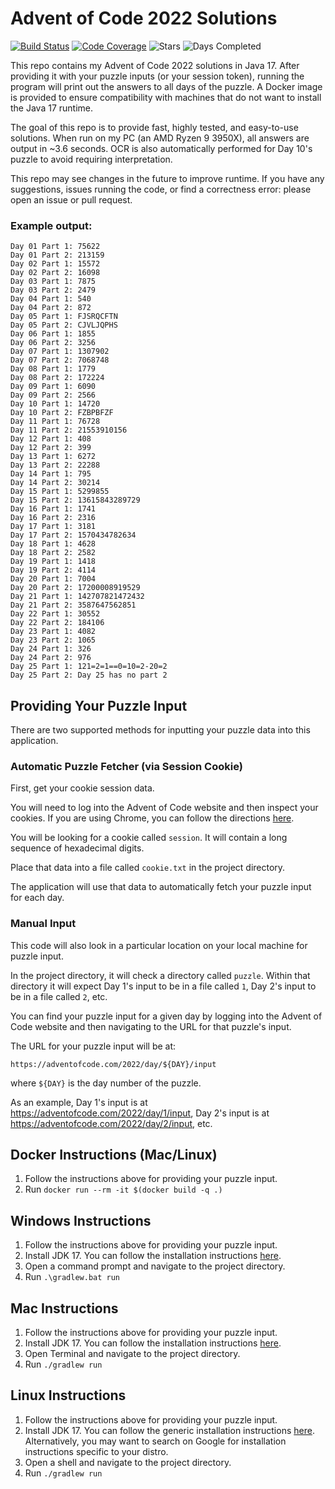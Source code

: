 # Advent of Code 2022 Solutions

[![Build Status](https://github.com/akaritakai/AdventOfCode2022/actions/workflows/main.yml/badge.svg)](https://github.com/akaritakai/AdventOfCode2022/actions)
[![Code Coverage](https://img.shields.io/codecov/c/github/akaritakai/AdventOfCode2022.svg)](https://codecov.io/gh/akaritakai/AdventOfCode2022)
![Stars](https://img.shields.io/badge/stars%20⭐-50-yellow)
![Days Completed](https://img.shields.io/badge/days%20completed-25-green)

This repo contains my Advent of Code 2022 solutions in Java 17. After providing it with your puzzle inputs (or your
session token), running the program will print out the answers to all days of the puzzle. A Docker image is provided to 
ensure compatibility with machines that do not want to install the Java 17 runtime.

The goal of this repo is to provide fast, highly tested, and easy-to-use solutions. When run on my PC (an AMD Ryzen 9
3950X), all answers are output in ~3.6 seconds. OCR is also automatically performed for Day 10's puzzle to avoid
requiring interpretation.

This repo may see changes in the future to improve runtime. If you have any suggestions, issues running the code, or
find a correctness error: please open an issue or pull request.

### Example output:
```
Day 01 Part 1: 75622
Day 01 Part 2: 213159
Day 02 Part 1: 15572
Day 02 Part 2: 16098
Day 03 Part 1: 7875
Day 03 Part 2: 2479
Day 04 Part 1: 540
Day 04 Part 2: 872
Day 05 Part 1: FJSRQCFTN
Day 05 Part 2: CJVLJQPHS
Day 06 Part 1: 1855
Day 06 Part 2: 3256
Day 07 Part 1: 1307902
Day 07 Part 2: 7068748
Day 08 Part 1: 1779
Day 08 Part 2: 172224
Day 09 Part 1: 6090
Day 09 Part 2: 2566
Day 10 Part 1: 14720
Day 10 Part 2: FZBPBFZF
Day 11 Part 1: 76728
Day 11 Part 2: 21553910156
Day 12 Part 1: 408
Day 12 Part 2: 399
Day 13 Part 1: 6272
Day 13 Part 2: 22288
Day 14 Part 1: 795
Day 14 Part 2: 30214
Day 15 Part 1: 5299855
Day 15 Part 2: 13615843289729
Day 16 Part 1: 1741
Day 16 Part 2: 2316
Day 17 Part 1: 3181
Day 17 Part 2: 1570434782634
Day 18 Part 1: 4628
Day 18 Part 2: 2582
Day 19 Part 1: 1418
Day 19 Part 2: 4114
Day 20 Part 1: 7004
Day 20 Part 2: 17200008919529
Day 21 Part 1: 142707821472432
Day 21 Part 2: 3587647562851
Day 22 Part 1: 30552
Day 22 Part 2: 184106
Day 23 Part 1: 4082
Day 23 Part 2: 1065
Day 24 Part 1: 326
Day 24 Part 2: 976
Day 25 Part 1: 121=2=1==0=10=2-20=2
Day 25 Part 2: Day 25 has no part 2
```

## Providing Your Puzzle Input

There are two supported methods for inputting your puzzle data into this application.

### Automatic Puzzle Fetcher (via Session Cookie)

First, get your cookie session data.

You will need to log into the Advent of Code website and then inspect your cookies.
If you are using Chrome, you can follow the directions [here](https://developers.google.com/web/tools/chrome-devtools/storage/cookies).

You will be looking for a cookie called `session`. It will contain a long sequence of hexadecimal digits.

Place that data into a file called `cookie.txt` in the project directory.

The application will use that data to automatically fetch your puzzle input for each day.

### Manual Input

This code will also look in a particular location on your local machine for puzzle input.

In the project directory, it will check a directory called `puzzle`.
Within that directory it will expect Day 1's input to be in a file called `1`, Day 2's input to be in a file called `2`, etc.

You can find your puzzle input for a given day by logging into the Advent of Code website and then navigating to the URL
for that puzzle's input.

The URL for your puzzle input will be at:
```
https://adventofcode.com/2022/day/${DAY}/input
```
where `${DAY}` is the day number of the puzzle.

As an example, Day 1's input is at https://adventofcode.com/2022/day/1/input,
Day 2's input is at https://adventofcode.com/2022/day/2/input, etc.

## Docker Instructions (Mac/Linux)

1. Follow the instructions above for providing your puzzle input.
2. Run `docker run --rm -it $(docker build -q .)`

## Windows Instructions

1. Follow the instructions above for providing your puzzle input.
2. Install JDK 17. You can follow the installation instructions [here](https://docs.oracle.com/en/java/javase/17/install/installation-jdk-microsoft-windows-platforms.html).
3. Open a command prompt and navigate to the project directory.
4. Run `.\gradlew.bat run`

## Mac Instructions

1. Follow the instructions above for providing your puzzle input.
2. Install JDK 17. You can follow the installation instructions [here](https://docs.oracle.com/en/java/javase/17/install/installation-jdk-macos.html).
3. Open Terminal and navigate to the project directory.
4. Run `./gradlew run`


## Linux Instructions

1. Follow the instructions above for providing your puzzle input.
2. Install JDK 17. You can follow the generic installation instructions [here](https://docs.oracle.com/en/java/javase/17/install/installation-jdk-linux-platforms.html).
   Alternatively, you may want to search on Google for installation instructions specific to your distro.
3. Open a shell and navigate to the project directory.
4. Run `./gradlew run`
